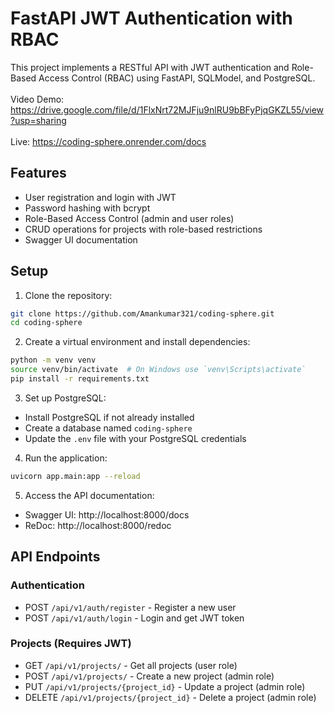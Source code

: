 # FastAPI JWT Authentication with RBAC

This project implements a RESTful API with JWT authentication and Role-Based Access Control (RBAC) using FastAPI, SQLModel, and PostgreSQL.
</br>
</br>
Video Demo: https://drive.google.com/file/d/1FlxNrt72MJFju9nlRU9bBFyPjqGKZL55/view?usp=sharing
</br>
</br>
Live: https://coding-sphere.onrender.com/docs

## Features

- User registration and login with JWT
- Password hashing with bcrypt
- Role-Based Access Control (admin and user roles)
- CRUD operations for projects with role-based restrictions
- Swagger UI documentation

## Setup

1. Clone the repository:
```bash
git clone https://github.com/Amankumar321/coding-sphere.git
cd coding-sphere
```

2. Create a virtual environment and install dependencies:
```bash
python -m venv venv
source venv/bin/activate  # On Windows use `venv\Scripts\activate`
pip install -r requirements.txt
```

3. Set up PostgreSQL:
- Install PostgreSQL if not already installed
- Create a database named `coding-sphere`
- Update the `.env` file with your PostgreSQL credentials

4. Run the application:
```bash
uvicorn app.main:app --reload
```

5. Access the API documentation:
- Swagger UI: http://localhost:8000/docs
- ReDoc: http://localhost:8000/redoc

## API Endpoints

### Authentication
- POST `/api/v1/auth/register` - Register a new user
- POST `/api/v1/auth/login` - Login and get JWT token

### Projects (Requires JWT)
- GET `/api/v1/projects/` - Get all projects (user role)
- POST `/api/v1/projects/` - Create a new project (admin role)
- PUT `/api/v1/projects/{project_id}` - Update a project (admin role)
- DELETE `/api/v1/projects/{project_id}` - Delete a project (admin role)